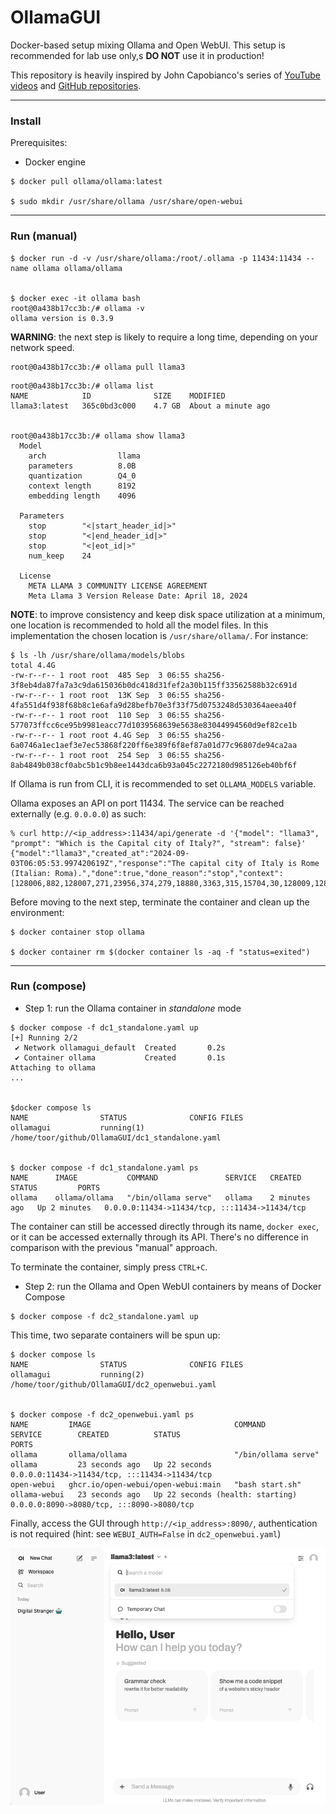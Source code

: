 # OllamaGUI
Docker-based setup mixing Ollama and Open WebUI. This setup is recommended for lab use only,s **DO NOT** use it in production!

This repository is heavily inspired by John Capobianco's series of [YouTube videos](https://www.youtube.com/@johncapobianco2527) and [GitHub repositories](https://github.com/automateyournetwork).

---

### Install
Prerequisites:
- Docker engine

```
$ docker pull ollama/ollama:latest

$ sudo mkdir /usr/share/ollama /usr/share/open-webui
```

---

### Run (manual)
```
$ docker run -d -v /usr/share/ollama:/root/.ollama -p 11434:11434 --name ollama ollama/ollama


$ docker exec -it ollama bash
root@0a438b17cc3b:/# ollama -v
ollama version is 0.3.9
```

**WARNING**: the next step is likely to require a long time, depending on your network speed.
```
root@0a438b17cc3b:/# ollama pull llama3
```

```
root@0a438b17cc3b:/# ollama list
NAME         	ID          	SIZE  	MODIFIED
llama3:latest	365c0bd3c000	4.7 GB	About a minute ago


root@0a438b17cc3b:/# ollama show llama3
  Model
  	arch            	llama
  	parameters      	8.0B
  	quantization    	Q4_0
  	context length  	8192
  	embedding length	4096

  Parameters
  	stop    	"<|start_header_id|>"
  	stop    	"<|end_header_id|>"
  	stop    	"<|eot_id|>"
  	num_keep	24

  License
  	META LLAMA 3 COMMUNITY LICENSE AGREEMENT
  	Meta Llama 3 Version Release Date: April 18, 2024
```

**NOTE**: to improve consistency and keep disk space utilization at a minimum, one location is recommended to hold all the model files. In this implementation the chosen location is `/usr/share/ollama/`. For instance:
```
$ ls -lh /usr/share/ollama/models/blobs
total 4.4G
-rw-r--r-- 1 root root  485 Sep  3 06:55 sha256-3f8eb4da87fa7a3c9da615036b0dc418d31fef2a30b115ff33562588b32c691d
-rw-r--r-- 1 root root  13K Sep  3 06:55 sha256-4fa551d4f938f68b8c1e6afa9d28befb70e3f33f75d0753248d530364aeea40f
-rw-r--r-- 1 root root  110 Sep  3 06:55 sha256-577073ffcc6ce95b9981eacc77d1039568639e5638e83044994560d9ef82ce1b
-rw-r--r-- 1 root root 4.4G Sep  3 06:55 sha256-6a0746a1ec1aef3e7ec53868f220ff6e389f6f8ef87a01d77c96807de94ca2aa
-rw-r--r-- 1 root root  254 Sep  3 06:55 sha256-8ab4849b038cf0abc5b1c9b8ee1443dca6b93a045c2272180d985126eb40bf6f
```
If Ollama is run from CLI, it is recommended to set `OLLAMA_MODELS` variable.


Ollama exposes an API on port 11434. The service can be reached externally (e.g. `0.0.0.0`) as such:
```
% curl http://<ip_address>:11434/api/generate -d '{"model": "llama3", "prompt": "Which is the Capital city of Italy?", "stream": false}'
{"model":"llama3","created_at":"2024-09-03T06:05:53.997420619Z","response":"The capital city of Italy is Rome (Italian: Roma).","done":true,"done_reason":"stop","context":[128006,882,128007,271,23956,374,279,18880,3363,315,15704,30,128009,128006,78191,128007,271,791,6864,3363,315,15704,374,22463,320,70211,25,46601,570],"total_duration":30927400777,"load_duration":15572939780,"prompt_eval_count":18,"prompt_eval_duration":8153160000,"eval_count":13,"eval_duration":7142811000}%    
```

Before moving to the next step, terminate the container and clean up the environment:
```
$ docker container stop ollama

$ docker container rm $(docker container ls -aq -f "status=exited")
```

---

### Run (compose)
- Step 1: run the Ollama container in _standalone_ mode
```
$ docker compose -f dc1_standalone.yaml up
[+] Running 2/2
 ✔ Network ollamagui_default  Created       0.2s
 ✔ Container ollama           Created       0.1s
Attaching to ollama
...


$docker compose ls
NAME                STATUS              CONFIG FILES
ollamagui           running(1)          /home/toor/github/OllamaGUI/dc1_standalone.yaml


$ docker compose -f dc1_standalone.yaml ps
NAME      IMAGE           COMMAND               SERVICE   CREATED         STATUS         PORTS
ollama    ollama/ollama   "/bin/ollama serve"   ollama    2 minutes ago   Up 2 minutes   0.0.0.0:11434->11434/tcp, :::11434->11434/tcp
```

The container can still be accessed directly through its name, `docker exec`, or it can be accessed externally through its API. There's no difference in comparison with the previous "manual" approach.

To terminate the container, simply press `CTRL+C`.<br/>

- Step 2: run the Ollama and Open WebUI containers by means of Docker Compose
```
$ docker compose -f dc2_standalone.yaml up
```

This time, two separate containers will be spun up:
```
$ docker compose ls
NAME                STATUS              CONFIG FILES
ollamagui           running(2)          /home/toor/github/OllamaGUI/dc2_openwebui.yaml


$ docker compose -f dc2_openwebui.yaml ps
NAME         IMAGE                                COMMAND               SERVICE        CREATED          STATUS                             PORTS
ollama       ollama/ollama                        "/bin/ollama serve"   ollama         23 seconds ago   Up 22 seconds                      0.0.0.0:11434->11434/tcp, :::11434->11434/tcp
open-webui   ghcr.io/open-webui/open-webui:main   "bash start.sh"       ollama-webui   23 seconds ago   Up 22 seconds (health: starting)   0.0.0.0:8090->8080/tcp, :::8090->8080/tcp
```

Finally, access the GUI through `http://<ip_address>:8090/`, authentication is not required (hint: see `WEBUI_AUTH=False` in `dc2_openwebui.yaml`)<br/>

![Sample GUI screenshot](./assets/GUI.png)

